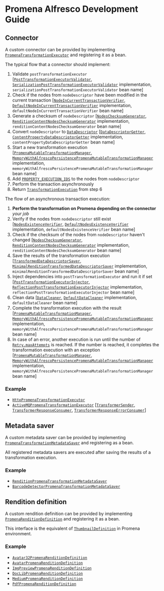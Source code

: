 # Promena Alfresco Development Guide
## Connector
A custom connector can be provided by implementing [`PromenaTransformationExecutor`](./alfresco-promena-core/src/main/kotlin/pl/beone/promena/alfresco/module/core/contract/transformation/PromenaTransformationExecutor.kt) and registering it as a bean. 

The typical flow that a connector should implement:
1. Validate `postTransformationExecutor` [[`PostTransformationExecutorValidator`](./alfresco-promena-core/src/main/kotlin/pl/beone/promena/alfresco/module/core/contract/transformation/post/PostTransformationExecutorValidator.kt), [`SerializationPostTransformationExecutorValidator`](./alfresco-promena-core/src/main/kotlin/pl/beone/promena/alfresco/module/core/internal/transformation/post/SerializationPostTransformationExecutorValidator.kt) implementation, `serializationPostTransformationExecutorValidator` bean name]
2. Check if the nodes from `nodeDescriptor` have been modified in the current transaction [[`NodeInCurrentTransactionVerifier`](./alfresco-promena-core/src/main/kotlin/pl/beone/promena/alfresco/module/core/contract/node/NodeInCurrentTransactionVerifier.kt), [`DefaultNodeInCurrentTransactionVerifier`](./alfresco-promena-core/src/main/kotlin/pl/beone/promena/alfresco/module/core/external/node/DefaultNodeInCurrentTransactionVerifier.kt) implementation, `defaultNodeInCurrentTransactionVerifier` bean name]
3. Generate a checksum of `nodeDescriptor` [[`NodesChecksumGenerator`](./alfresco-promena-core/src/main/kotlin/pl/beone/promena/alfresco/module/core/contract/node/NodesChecksumGenerator.kt), [`RenditionContentNodesChecksumGenerator`](./alfresco-promena-core/src/main/kotlin/pl/beone/promena/alfresco/module/core/external/node/RenditionContentNodesChecksumGenerator.kt) implementation, `renditionContentNodesChecksumGenerator` bean name]
4. Convert `nodeDescriptor` to [`DataDescriptor`](/Users/skotar/Projekty/Promena/promena/base/promena-transformer/contract/src/main/kotlin/pl/beone/promena/transformer/contract/data/DataDescriptor.kt) [[`DataDescriptorGetter`](./alfresco-promena-core/src/main/kotlin/pl/beone/promena/alfresco/module/core/contract/node/DataDescriptorGetter.kt), [`ContentPropertyDataDescriptorGetter`](./alfresco-promena-core/src/main/kotlin/pl/beone/promena/alfresco/module/core/external/node/ContentPropertyDataDescriptorGetter.kt) implementation, `contentPropertyDataDescriptorGetter` bean name]
5. Start a new transformation execution [[`PromenaMutableTransformationManager`](./alfresco-promena-core/src/main/kotlin/pl/beone/promena/alfresco/module/core/contract/transformation/PromenaTransformationManager.kt), [`MemoryWithAlfrescoPersistencePromenaMutableTransformationManager`](./alfresco-promena-core/src/main/kotlin/pl/beone/promena/alfresco/module/core/external/transformation/manager/MemoryWithAlfrescoPersistencePromenaMutableTransformationManager.kt) implementation, `memoryWithAlfrescoPersistencePromenaMutableTransformationManager` bean name]
6. Add [`PROPERTY_EXECUTION_IDS`](./alfresco-promena-core/src/main/kotlin/pl/beone/promena/alfresco/module/core/applicationmodel/model/PromenaModel.kt) to the  nodes from `nodeDescriptor`
7. Perform the transaction asynchronously
8. Return [`TransformationExecution`](./alfresco-promena-core/src/main/kotlin/pl/beone/promena/alfresco/module/core/applicationmodel/transformation/TransformationExecution.kt) from step 6

The flow of an asynchronous transaction execution:
1. **Perform the transformation on Promena depending on the connector** *your job*
2. Verify if the nodes from `nodeDescriptor` still exist [[`NodesExistenceVerifier`](./alfresco-promena-core/src/main/kotlin/pl/beone/promena/alfresco/module/core/contract/node/NodesExistenceVerifier.kt), [`DefaultNodesExistenceVerifier`](./alfresco-promena-core/src/main/kotlin/pl/beone/promena/alfresco/module/core/external/node/DefaultNodesExistenceVerifier.kt) implementation, `defaultNodesExistenceVerifier` bean name]
3. Check if the checksum of the nodes from `nodeDescriptor` haven't changed [[`NodesChecksumGenerator`](./alfresco-promena-core/src/main/kotlin/pl/beone/promena/alfresco/module/core/contract/node/NodesChecksumGenerator.kt), [`RenditionContentNodesChecksumGenerator`](./alfresco-promena-core/src/main/kotlin/pl/beone/promena/alfresco/module/core/external/node/RenditionContentNodesChecksumGenerator.kt) implementation, `renditionContentNodesChecksumGenerator` bean name]
4. Save the results of the transformation execution [[`TransformedDataDescriptorSaver`](./alfresco-promena-core/src/main/kotlin/pl/beone/promena/alfresco/module/core/contract/node/TransformedDataDescriptorSaver.kt), [`MinimalRenditionTransformedDataDescriptorSaver`](./alfresco-promena-core/src/main/kotlin/pl/beone/promena/alfresco/module/core/external/node/MinimalRenditionTransformedDataDescriptorSaver.kt) implementation, `minimalRenditionTransformedDataDescriptorSaver` bean name]
5. Inject dependencies into `postTransformationExecutor` and run it if set [[`PostTransformationExecutorInjector`](./alfresco-promena-core/src/main/kotlin/pl/beone/promena/alfresco/module/core/contract/transformation/post/PostTransformationExecutorInjector.kt), [`ReflectionPostTransformationExecutorInjector`](./alfresco-promena-core/src/main/kotlin/pl/beone/promena/alfresco/module/core/external/transformation/post/ReflectionPostTransformationExecutorInjector.kt) implementation, `reflectionPostTransformationExecutorInjector` bean name]
6. Clean data [[`DataCleaner`](./alfresco-promena-core/src/main/kotlin/pl/beone/promena/alfresco/module/core/contract/data/DataCleaner.kt), [`DefaultDataCleaner`](./alfresco-promena-core/src/main/kotlin/pl/beone/promena/alfresco/module/core/internal/data/DefaultDataCleaner.kt) implementation, `defaultDataCleaner` bean name]
7. Complete the transformation execution with the result [[`PromenaMutableTransformationManager`](./alfresco-promena-core/src/main/kotlin/pl/beone/promena/alfresco/module/core/contract/transformation/PromenaTransformationManager.kt), [`MemoryWithAlfrescoPersistencePromenaMutableTransformationManager`](./alfresco-promena-core/src/main/kotlin/pl/beone/promena/alfresco/module/core/external/transformation/manager/MemoryWithAlfrescoPersistencePromenaMutableTransformationManager.kt) implementation, `memoryWithAlfrescoPersistencePromenaMutableTransformationManager` bean name]
8. In case of an error, another execution is run until the number of [`Retry.maxAttempts`](./alfresco-promena-core/src/main/kotlin/pl/beone/promena/alfresco/module/core/applicationmodel/retry/Retry.kt) is reached.
   If the number is reached, it completes the transformation execution with an exception [[`PromenaMutableTransformationManager`](./alfresco-promena-core/src/main/kotlin/pl/beone/promena/alfresco/module/core/contract/transformation/PromenaTransformationManager.kt), [`MemoryWithAlfrescoPersistencePromenaMutableTransformationManager`](./alfresco-promena-core/src/main/kotlin/pl/beone/promena/alfresco/module/core/external/transformation/manager/MemoryWithAlfrescoPersistencePromenaMutableTransformationManager.kt) implementation, `memoryWithAlfrescoPersistencePromenaMutableTransformationManager` bean name]

### Example
* [`HttpPromenaTransformationExecutor`](./connector/alfresco-promena-connector-http/src/main/kotlin/pl/beone/promena/alfresco/module/connector/http/external/HttpPromenaTransformationExecutor.kt)
* [`ActiveMQPromenaTransformationExecutor`](./connector/alfresco-promena-connector-activemq/src/main/kotlin/pl/beone/promena/alfresco/module/connector/activemq/external/transformation/ActiveMQPromenaTransformationExecutor.kt) [[`TransformerSender`](./connector/alfresco-promena-connector-activemq/src/main/kotlin/pl/beone/promena/alfresco/module/connector/activemq/delivery/activemq/TransformerSender.kt), [`TransformerResponseConsumer`](./connector/alfresco-promena-connector-activemq/src/main/kotlin/pl/beone/promena/alfresco/module/connector/activemq/delivery/activemq/TransformerResponseConsumer.kt), [`TransformerResponseErrorConsumer`](./connector/alfresco-promena-connector-activemq/src/main/kotlin/pl/beone/promena/alfresco/module/connector/activemq/delivery/activemq/TransformerResponseErrorConsumer.kt)]

## Metadata saver
A custom metadata saver can be provided by implementing [`PromenaTransformationMetadataSaver`](/Users/skotar/Projekty/Promena/promena-alfresco/alfresco-promena-core/src/main/kotlin/pl/beone/promena/alfresco/module/core/contract/transformation/PromenaTransformationMetadataSaver.kt) and registering as a bean.

All registered metadata savers are executed after saving the results of a transformation execution.

### Example
* [`RenditionPromenaTransformationMetadataSaver`](./rendition/alfresco-promena-lib-rendition/src/main/kotlin/pl/beone/promena/alfresco/lib/rendition/external/transformation/RenditionPromenaTransformationMetadataSaver.kt)
* [`BarcodeDetectorPromenaTransformationMetadataSaver`](https://github.com/BeOne-PL/promena-transformer-barcode-detector-metadata-alfresco/blob/master/src/main/kotlin/pl/beone/promena/alfresco/module/transformer/barcodedetector/external/transformation/BarcodeDetectorPromenaTransformationMetadataSaver.kt)
   
## Rendition definition
A custom rendition definition can be provided by implementing [`PromenaRenditionDefinition`](./rendition/alfresco-promena-lib-rendition/src/main/kotlin/pl/beone/promena/alfresco/lib/rendition/contract/definition/PromenaRenditionDefinition.kt) and registering it as a bean. 

This interface is the equivalent of [`ThumbnailDefinition`](https://github.com/Alfresco/alfresco-repository/blob/alfresco-repository-7.43/src/main/java/org/alfresco/repo/thumbnail/ThumbnailRegistry.java) in Promena environment.

### Example
* [`Avatar32PromenaRenditionDefinition`](./rendition/alfresco-promena-predefined-rendition/src/main/kotlin/pl/beone/promena/alfresco/module/rendition/predefined/internal/definition/image/Avatar32PromenaRenditionDefinition.kt)
* [`AvatarPromenaRenditionDefinition`](./rendition/alfresco-promena-predefined-rendition/src/main/kotlin/pl/beone/promena/alfresco/module/rendition/predefined/internal/definition/image/AvatarPromenaRenditionDefinition.kt)
* [`ImgPreviewPromenaRenditionDefinition`](./rendition/alfresco-promena-predefined-rendition/src/main/kotlin/pl/beone/promena/alfresco/module/rendition/predefined/internal/definition/image/ImgPreviewPromenaRenditionDefinition.kt)
* [`DocLibPromenaRenditionDefinition`](./rendition/alfresco-promena-predefined-rendition/src/main/kotlin/pl/beone/promena/alfresco/module/rendition/predefined/internal/definition/image/DocLibPromenaRenditionDefinition.kt)
* [`MediumPromenaRenditionDefinition`](./rendition/alfresco-promena-predefined-rendition/src/main/kotlin/pl/beone/promena/alfresco/module/rendition/predefined/internal/definition/image/MediumPromenaRenditionDefinition.kt)
* [`PdfPromenaRenditionDefinition`](./rendition/alfresco-promena-predefined-rendition/src/main/kotlin/pl/beone/promena/alfresco/module/rendition/predefined/internal/definition/pdf/PdfPromenaRenditionDefinition.kt)